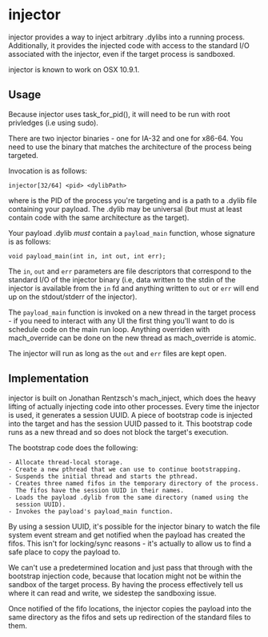 injector
========

injector provides a way to inject arbitrary .dylibs into a running process.
Additionally, it provides the injected code with access to the standard I/O
associated with the injector, even if the target process is sandboxed.

injector is known to work on OSX 10.9.1.

Usage
-----

Because injector uses task_for_pid(), it will need to be run with root
privledges (i.e using sudo).

There are two injector binaries - one for IA-32 and one for x86-64.
You need to use the binary that matches the architecture of the process
being targeted.

Invocation is as follows:

    injector[32/64] <pid> <dylibPath>

where <pid> is the PID of the process you're targeting and <dylibPath>
is a path to a .dylib file containing your payload. The .dylib may be
universal (but must at least contain code with the same architecture
as the target).

Your payload .dylib *must* contain a `payload_main` function, whose signature
is as follows:

    void payload_main(int in, int out, int err);

The `in`, `out` and `err` parameters are file descriptors that correspond to
the standard I/O of the injector binary (i.e, data written to the stdin of the
injector is available from the `in` fd and anything written to `out` or `err`
will end up on the stdout/stderr of the injector).

The `payload_main` function is invoked on a new thread in the target process -
if you need to interact with any UI the first thing you'll want to do is
schedule code on the main run loop. Anything overriden with mach_override can
be done on the new thread as mach_override is atomic.

The injector will run as long as the `out` and `err` files are kept open.

Implementation
--------------

injector is built on Jonathan Rentzsch's mach_inject, which does the heavy
lifting of actually injecting code into other processes. Every time the
injector is used, it generates a session UUID. A piece of bootstrap code
is injected into the target and has the session UUID passed to it. This
bootstrap code runs as a new thread and so does not block the target's
execution.

The bootstrap code does the following:

    - Allocate thread-local storage.
    - Create a new pthread that we can use to continue bootstrapping.
    - Suspends the initial thread and starts the pthread.
    - Creates three named fifos in the temporary directory of the process.
      The fifos have the session UUID in their names.
    - Loads the payload .dylib from the same directory (named using the
      session UUID).
    - Invokes the payload's payload_main function.

 By using a session UUID, it's possible for the injector binary to watch the
 file system event stream and get notified when the payload has created the
 fifos. This isn't for locking/sync reasons - it's actually to allow us to
 find a safe place to copy the payload to. 

 We can't use a predetermined location and just pass that through with the 
 bootstrap injection code, because that location might not be within the
 sandbox of the target process. By having the process effectively tell us 
 where it can read and write, we sidestep the sandboxing issue.

 Once notified of the fifo locations, the injector copies the payload into
 the same directory as the fifos and sets up redirection of the standard files
 to them.
